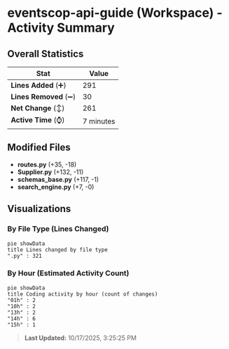 # eventscop-api-guide (Workspace) - Activity Summary 

## Overall Statistics

| Stat                   | Value                                                             |
| ---------------------- | ----------------------------------------------------------------- |
| **Lines Added** (➕)   | 291                                          |
| **Lines Removed** (➖) | 30                                        |
| **Net Change** (↕)    | 261                |
| **Active Time** (⌚)   | 7 minutes |


## Modified Files
- **routes.py** (+35, -18)
- **Supplier.py** (+132, -11)
- **schemas_base.py** (+117, -1)
- **search_engine.py** (+7, -0)

## Visualizations

### By File Type (Lines Changed)

```mermaid
pie showData
title Lines changed by file type
".py" : 321
```

### By Hour (Estimated Activity Count)

```mermaid
pie showData
title Coding activity by hour (count of changes)
"01h" : 2
"10h" : 2
"13h" : 2
"14h" : 6
"15h" : 1
```


> **Last Updated:** 10/17/2025, 3:25:25 PM